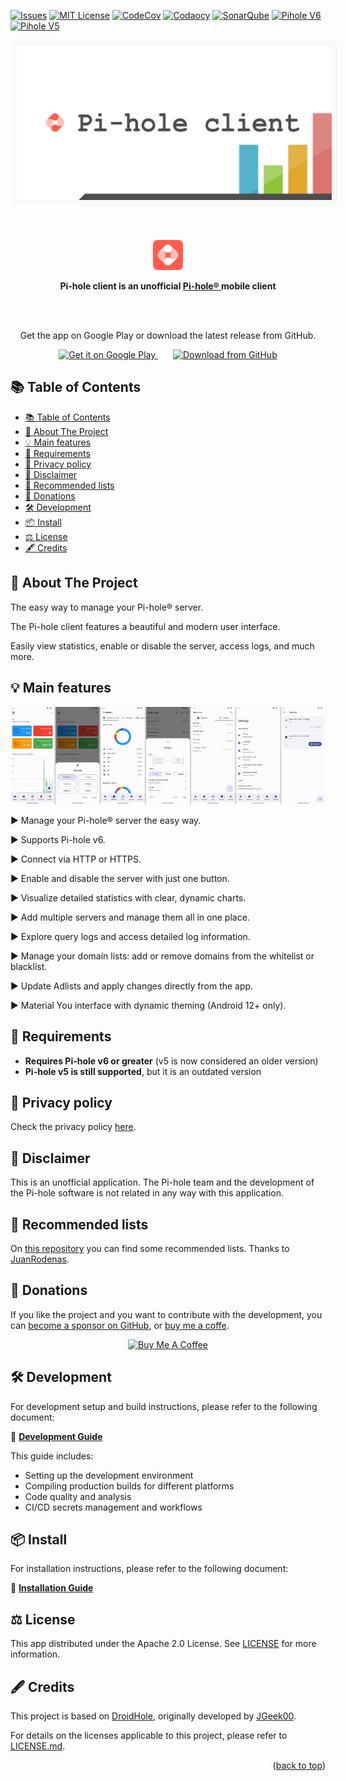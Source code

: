 <a id="readme-top"></a>

<!-- PROJECT SHIELDS -->
<!-- https://www.markdownguide.org/basic-syntax/#reference-style-links -->
[![Issues][issues-shield]][issues-url]
[![MIT License][license-shield]][license-url]
[![CodeCov][codecov-shield]][codecov-url]
[![Codaocy][codacy-shield]][codacy-url]
[![SonarQube][sonar-quality-gate-shield]][sonar-quality-gate-url]
[![Pihole V6][pihole-v6-shield]][pihole-url]
[![Pihole V5][pihole-v5-shield]][pihole-url]
<!-- [![CodeClimate][codeclimate-shield]][codeclimate-url] -->

<!-- PROJECT LOGO -->
<div align="center">
  <a href="https://github.com/tsutsu3/pi-hole-client">
    <img alt="Pi-hole Client Logo" src="assets/other/feature-image.png" width="600"
      style="background-color: #f9f9f9; padding: 10px; border-radius: 8px;">
  </a>
  <br><br><br><br>
  <div align="center">
    <a href="https://play.google.com/store/apps/details?id=io.github.tsutsu3.pi_hole_client"
      target="_blank" rel="noopener noreferrer">
      <img alt="App Icon" src="assets/other/icon.png" width="48">
    </a>
  </div>
  <p align="center" style="display: flex; align-items: center; justify-content: center;">
    <b>
      Pi-hole client is an unofficial
      <a href="https://pi-hole.net/" target="_blank" rel="noopener noreferrer">
        Pi-hole®
      </a>
      mobile client
    </b>
  </p>
</div>

<br><br>

<div align="center">
  <p>Get the app on Google Play or download the latest release from GitHub.</p>
  <a href="https://play.google.com/store/apps/details?id=io.github.tsutsu3.pi_hole_client"
     target="_blank" rel="noopener noreferrer">
    <img alt="Get it on Google Play" src="assets/other/get-google-play.png" width="200px" height="auto">
  </a>
  <span style="display:inline-block; width: 20px;"></span>
  <a href="https://github.com/tsutsu3/pi-hole-client/releases" target="_blank" rel="noopener noreferrer">
    <img alt="Download from GitHub" src="assets/other/get-github.png" width="200px" height="auto">
  </a>
</div>

## 📚 Table of Contents

- [📚 Table of Contents](#-table-of-contents)
- [🎉 About The Project](#-about-the-project)
- [💡 Main features](#-main-features)
- [📌 Requirements](#-requirements)
- [🔑 Privacy policy](#-privacy-policy)
- [📜 Disclaimer](#-disclaimer)
- [🌟 Recommended lists](#-recommended-lists)
- [💖 Donations](#-donations)
- [🛠️ Development](#️-development)
- [📦 Install](#-install)
- [⚖️ License](#️-license)
- [🖋️ Credits](#️-credits)

## 🎉 About The Project

The easy way to manage your Pi-hole® server.

The Pi-hole client features a beautiful and modern user interface.

Easily view statistics, enable or disable the server, access logs, and much more.

## 💡 Main features

![ss](assets/other/ss.jpg)

<p>▶ Manage your Pi-hole® server the easy way.</p>
<p>▶ Supports Pi-hole v6.</p>
<p>▶ Connect via HTTP or HTTPS.</p>
<p>▶ Enable and disable the server with just one button.</p>
<p>▶ Visualize detailed statistics with clear, dynamic charts.</p>
<p>▶ Add multiple servers and manage them all in one place.</p>
<p>▶ Explore query logs and access detailed log information.</p>
<p>▶ Manage your domain lists: add or remove domains from the whitelist or blacklist.</p>
<p>▶ Update Adlists and apply changes directly from the app.</p>
<p>▶ Material You interface with dynamic theming (Android 12+ only).</p>

## 📌 Requirements

- **Requires Pi-hole v6 or greater** (v5 is now considered an older version)
- **Pi-hole v5 is still supported**, but it is an outdated version

## 🔑 Privacy policy

Check the privacy policy [here](https://github.com/tsutsu3/pi-hole-client/wiki/Privacy-policy).

## 📜 Disclaimer

This is an unofficial application. The Pi-hole team and the development of the
Pi-hole software is not related in any way with this application.

## 🌟 Recommended lists

On [this repository](https://github.com/JuanRodenas/Pihole_list) you can find
some recommended lists. Thanks to [JuanRodenas](https://github.com/juanico10).

## 💖 Donations

If you like the project and you want to contribute with the development, you
can [become a sponsor on GitHub](https://github.com/sponsors/tsutsu3), or
[buy me a coffe](https://buymeacoffee.com/tsutsu3).

<div align="center">
<a href="https://www.buymeacoffee.com/tsutsu3" target="_blank">
  <img src="https://cdn.buymeacoffee.com/buttons/v2/default-yellow.png"
    alt="Buy Me A Coffee"
    style="height: 60px !important;width: 217px !important;" >
</a>
</div>

## 🛠️ Development

For development setup and build instructions, please refer to the following document:

📖 **[Development Guide](docs/development.md)**

This guide includes:

- Setting up the development environment
- Compiling production builds for different platforms
- Code quality and analysis
- CI/CD secrets management and workflows

## 📦 Install

For installation instructions, please refer to the following document:

📖 **[Installation Guide](docs/install.md)**

## ⚖️ License

This app distributed under the Apache 2.0 License. See [LICENSE](./LICENSE) for
more information.

## 🖋️ Credits

This project is based on [DroidHole](https://github.com/jgeek00/droid-hole),
originally developed by [JGeek00](https://github.com/JGeek00).

For details on the licenses applicable to this project, please refer to [LICENSE.md](./LICENSE.md).

<p align="right">(<a href="#readme-top">back to top</a>)</p>

<!-- MARKDOWN LINKS & IMAGES -->
<!-- https://www.markdownguide.org/basic-syntax/#reference-style-links -->
[issues-shield]: https://img.shields.io/github/issues/tsutsu3/pi-hole-client?style=for-the-badge
[issues-url]: https://github.com/tsutsu3/pi-hole-client/issues
[license-shield]: https://img.shields.io/github/license/tsutsu3/pi-hole-client?style=for-the-badge
[license-url]: https://github.com/tsutsu3/pi-hole-client/blob/master/LICENSE
[codecov-shield]: https://img.shields.io/codecov/c/github/tsutsu3/pi-hole-client?token=O6MIIYA211&style=for-the-badge&logo=codecov
[codecov-url]: https://codecov.io/gh/tsutsu3/pi-hole-client
[codacy-shield]: https://img.shields.io/codacy/grade/e4ab48745a654893b4178f13265bc99f?style=for-the-badge&logo=codacy
[codacy-url]: https://app.codacy.com/gh/tsutsu3/pi-hole-client/dashboard
[sonar-quality-gate-shield]: https://img.shields.io/sonar/quality_gate/tsutsu3_pi-hole-client?server=https://sonarcloud.io&style=for-the-badge&logo=sonarqube
[sonar-quality-gate-url]: https://sonarcloud.io/summary/new_code?id=tsutsu3_pi-hole-client
[pihole-v6-shield]: https://img.shields.io/badge/Pi--hole-v6-green?style=for-the-badge&logo=pihole
[pihole-v5-shield]: https://img.shields.io/badge/Pi--hole-v5-orange?style=for-the-badge&logo=pihole
[pihole-url]: https://pi-hole.net
